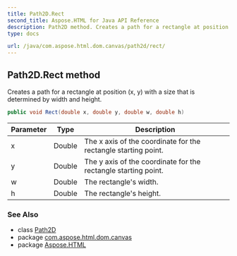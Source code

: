 ```yaml
---
title: Path2D.Rect
second_title: Aspose.HTML for Java API Reference
description: Path2D method. Creates a path for a rectangle at position x y with a size that is determined by width and height
type: docs

url: /java/com.aspose.html.dom.canvas/path2d/rect/
---
```

## Path2D.Rect method

Creates a path for a rectangle at position (x, y) with a size that is determined by width and height.

```java
public void Rect(double x, double y, double w, double h)
```

| Parameter | Type | Description |
| --- | --- | --- |
| x | Double | The x axis of the coordinate for the rectangle starting point. |
| y | Double | The y axis of the coordinate for the rectangle starting point. |
| w | Double | The rectangle's width. |
| h | Double | The rectangle's height. |

### See Also

* class [Path2D](../)
* package [com.aspose.html.dom.canvas](../../../com.aspose.html.dom.canvas/)
* package [Aspose.HTML](../../../)
